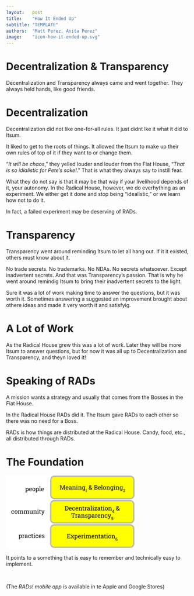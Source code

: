 ```yaml
---
layout:   post
title:    "How It Ended Up"
subtitle: "TEMPLATE"
authors:  "Matt Perez, Anita Perez"
image:    "icon-how-it-ended-up.svg"
---
```


<div style='display:none; '>
 <p>How the story ended up. For now.</p>
</div>

<h1>Decentralization & Transparency</h1>
 <p>Decentralization and Transparency always came and went together. They always held hands, like good friends.</p>
<h1>Decentralization</h1>
 <p>Decentralization did not like one-for-all rules. It just didnt lke it what it did to Itsum.</p>
 <p>It liked to get to the roots of things. It allowed the Itsum to make up their own rules of top of it if they want to or change them.</p>
 <p>&ldquo;<em>It will be chaos</em>,&rdquo; they yelled louder and louder from the Fiat House, &ldquo;<em>That is so idialistic for Pete&rsquo;s sake!</em>.&rdquo; That is what they always say to instill fear.</p>
 <p>What they do not say is that it may be that way if your livelihood depends of it, your autonomy. In the Radical House, however, we do everhything as an experiment. We either get it done and stop being &ldquo;idealistic,&rdquo; or we learn how not to do it.</p>
 <p>In fact, a failed experiment may be deserving of RADs.</p>

<h1>Transparency</h1>
 <p>Transparency went around reminding Itsum to let all hang out. If it it existed, others must know about it.</p>
 <p>No trade secrets. No trademarks. No NDAs. No secrets whatsoever. Except inadvertent secrets. And that was Transparency&rsquo;s passion. That is why he went around remindig Itsum to bring their inadvertent secrets to the light.</p>
 <p>Sure it was a lot of work making time to answer the questions, but it was worth it. Sometimes answering a suggested an improvement brought about othere ideas and made it very worth it and satisfyig.</p>

<h1>A Lot of Work</h1>
 <p>As the Radical House grew this was a lot of work. Later they will be more Itsum to answer questions, but for now it was all up to Decentralization and Transparency, and theyn loved it!</p>

<h1>Speaking of RADs</h1>
 <p>A mission wants a strategy and usually that comes from the Bosses in the Fiat House.</p>
 <p>In the Radical House RADs did it. The Itsum gave RADs to each other so there was no need for a Boss.</p>
 <p>RADs is how things are distributed at the Radical House. Candy, food, etc., all distributed through RADs.</p>

<h1>The Foundation</h1>
  <div class='_center'>
   <img
    src='/assets/img/pic-the-radical-foundation-with-numbers.svg'
    width='70%'
    alt=''>
  </div>
 <p>It points to a something that is easy to remember and technically easy to implement.</p>
 <br />
 <p>(The <em>RADs! mobile app</em> is available in te Apple and Google Stores)</p>